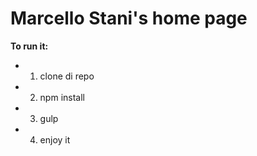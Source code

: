 Marcello Stani's home page
==========================

**To run it:**

* 1) clone di repo

* 2) npm install

* 3) gulp

* 4) enjoy it